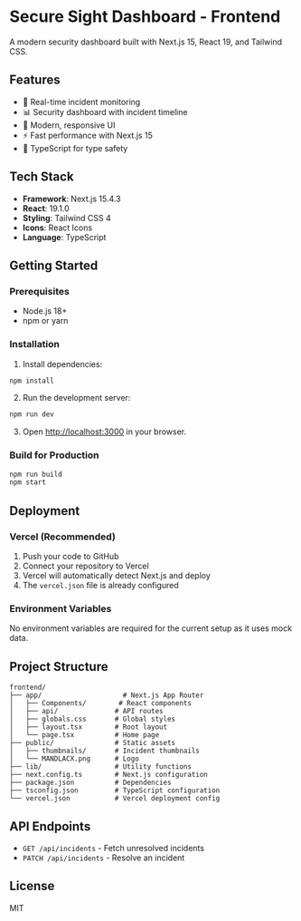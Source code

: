 # Secure Sight Dashboard - Frontend

A modern security dashboard built with Next.js 15, React 19, and Tailwind CSS.

## Features

- 🎥 Real-time incident monitoring
- 📊 Security dashboard with incident timeline
- 🎨 Modern, responsive UI
- ⚡ Fast performance with Next.js 15
- 🎯 TypeScript for type safety

## Tech Stack

- **Framework**: Next.js 15.4.3
- **React**: 19.1.0
- **Styling**: Tailwind CSS 4
- **Icons**: React Icons
- **Language**: TypeScript

## Getting Started

### Prerequisites

- Node.js 18+ 
- npm or yarn

### Installation

1. Install dependencies:
```bash
npm install
```

2. Run the development server:
```bash
npm run dev
```

3. Open [http://localhost:3000](http://localhost:3000) in your browser.

### Build for Production

```bash
npm run build
npm start
```

## Deployment

### Vercel (Recommended)

1. Push your code to GitHub
2. Connect your repository to Vercel
3. Vercel will automatically detect Next.js and deploy
4. The `vercel.json` file is already configured

### Environment Variables

No environment variables are required for the current setup as it uses mock data.

## Project Structure

```
frontend/
├── app/                    # Next.js App Router
│   ├── Components/        # React components
│   ├── api/              # API routes
│   ├── globals.css       # Global styles
│   ├── layout.tsx        # Root layout
│   └── page.tsx          # Home page
├── public/               # Static assets
│   ├── thumbnails/       # Incident thumbnails
│   └── MANDLACX.png      # Logo
├── lib/                  # Utility functions
├── next.config.ts        # Next.js configuration
├── package.json          # Dependencies
├── tsconfig.json         # TypeScript configuration
└── vercel.json           # Vercel deployment config
```

## API Endpoints

- `GET /api/incidents` - Fetch unresolved incidents
- `PATCH /api/incidents` - Resolve an incident

## License

MIT 